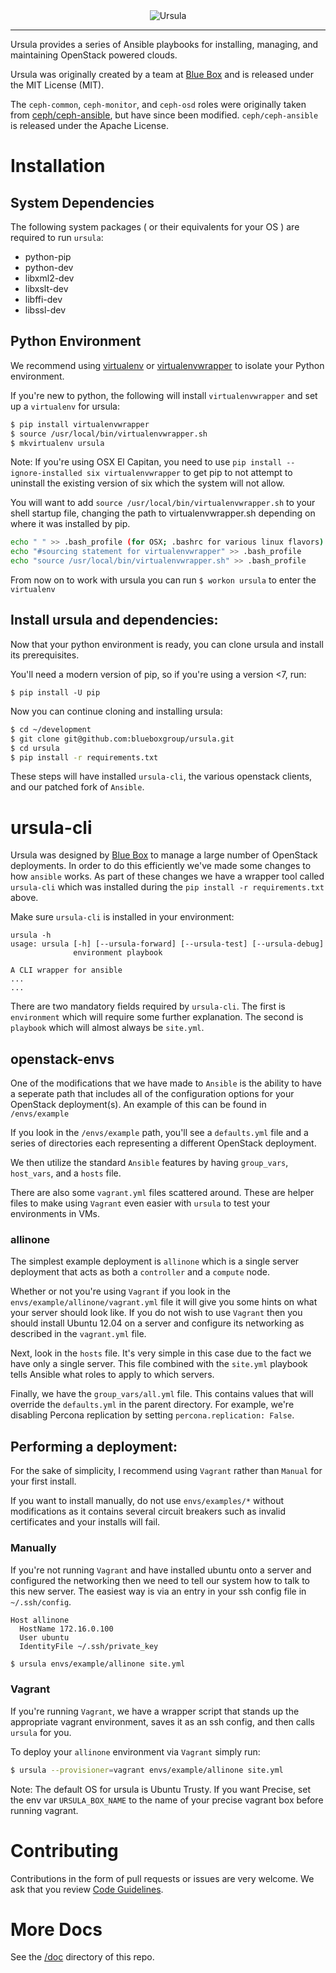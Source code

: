 <div align="center"><img src="./ursula.png" alt="Ursula"></div><hr />

Ursula provides a series of Ansible playbooks for installing, managing, and
maintaining OpenStack powered clouds.

Ursula was originally created by a team at [Blue Box](https://www.blueboxcloud.com) and is
released under the MIT License (MIT).

The `ceph-common`, `ceph-monitor`, and `ceph-osd` roles were originally taken from
[ceph/ceph-ansible](https://github.com/ceph/ceph-ansible), but have since been
modified. `ceph/ceph-ansible` is released under the Apache License.

# Installation

## System Dependencies

The following system packages ( or their equivalents for your OS ) are
required to run `ursula`:

* python-pip
* python-dev
* libxml2-dev
* libxslt-dev
* libffi-dev
* libssl-dev

## Python Environment

We recommend using [virtualenv](http://virtualenv.readthedocs.org/en/latest/) or
[virtualenvwrapper](https://virtualenvwrapper.readthedocs.org/en/latest/)
to isolate your Python environment.

If you're new to python, the following will install `virtualenvwrapper` and set
up a `virtualenv` for ursula:

```bash
$ pip install virtualenvwrapper
$ source /usr/local/bin/virtualenvwrapper.sh
$ mkvirtualenv ursula
```

Note: If you're using OSX El Capitan, you need to use ```pip install --ignore-installed six virtualenvwrapper``` to get pip to not attempt to uninstall the existing version of six which the system will not allow.

You will want to add `source /usr/local/bin/virtualenvwrapper.sh` to your shell startup file, changing the path to virtualenvwrapper.sh
depending on where it was installed by pip.

```bash
echo " " >> .bash_profile (for OSX; .bashrc for various linux flavors)
echo "#sourcing statement for virtualenvwrapper" >> .bash_profile
echo "source /usr/local/bin/virtualenvwrapper.sh" >> .bash_profile
```

From now on to work with ursula you can run `$ workon ursula` to
enter the `virtualenv`

## Install ursula and dependencies:

Now that your python environment is ready, you can clone ursula and install
its prerequisites.

You'll need a modern version of pip, so if you're using a version <7,
run:

```
$ pip install -U pip
```

Now you can continue cloning and installing ursula:

```bash
$ cd ~/development
$ git clone git@github.com:blueboxgroup/ursula.git
$ cd ursula
$ pip install -r requirements.txt
```

These steps will have installed `ursula-cli`, the various openstack clients, and our
patched fork of `Ansible`.

# ursula-cli

Ursula was designed by [Blue Box](https://www.bluebox.net) to manage a large
number of OpenStack deployments. In order to do this efficiently we've made
some changes to how `ansible` works. As part of these changes we have a
wrapper tool called `ursula-cli` which was installed during the
`pip install -r requirements.txt` above.

Make sure `ursula-cli` is installed in your environment:

```
ursula -h
usage: ursula [-h] [--ursula-forward] [--ursula-test] [--ursula-debug]
              environment playbook

A CLI wrapper for ansible
...
...
```

There are two mandatory fields required by `ursula-cli`.  The first is
`environment` which will require some further explanation.
The second is `playbook` which will almost always be `site.yml`.

## openstack-envs

One of the modifications that we have made to `Ansible` is the ability to have
a seperate path that includes all of the configuration options for your
OpenStack deployment(s).   An example of this can be found in `/envs/example`

If you look in the `/envs/example` path, you'll see a `defaults.yml` file and a
series of directories each representing a different OpenStack deployment.

We then utilize the standard `Ansible` features by having `group_vars`,
`host_vars`, and a `hosts` file.

There are also some `vagrant.yml` files scattered around.  These are helper
files to make using `Vagrant` even easier with `ursula` to test your
environments in VMs.

### allinone

The simplest example deployment is `allinone` which is a single server
deployment that acts as both a `controller` and a `compute` node.

Whether or not you're using `Vagrant` if you look in the
`envs/example/allinone/vagrant.yml` file it will give you some hints on what
your server should look like.  If you do not wish to use `Vagrant` then you
should install Ubuntu 12.04 on a server and configure its networking as
described in the `vagrant.yml` file.

Next, look in the `hosts` file.  It's very simple in this case due to the fact
we have only a single server.  This file combined with the `site.yml` playbook
tells Ansible what roles to apply to which servers.

Finally, we have the `group_vars/all.yml` file.  This contains values that will
override the `defaults.yml` in the parent directory.  For example, we're
disabling Percona replication by setting `percona.replication: False`.

## Performing a deployment:

For the sake of simplicity, I recommend using `Vagrant` rather than `Manual` for your first install. 

If you want to install manually, do not use `envs/examples/*` without modifications as it contains several circuit breakers such
as invalid certificates and your installs will fail.

### Manually

If you're not running `Vagrant` and have installed ubuntu onto a server and
configured the networking then we need to tell our system how to talk to this
new server.  The easiest way is via an entry in your ssh config file in
`~/.ssh/config`.

```
Host allinone
  HostName 172.16.0.100
  User ubuntu
  IdentityFile ~/.ssh/private_key
```

```bash
$ ursula envs/example/allinone site.yml
```

### Vagrant

If you're running `Vagrant`, we have a wrapper script that stands up the
appropriate vagrant environment, saves it as an ssh config, and then calls
`ursula` for you.

To deploy your `allinone` environment via `Vagrant` simply run:

```bash
$ ursula --provisioner=vagrant envs/example/allinone site.yml
```

Note: The default OS for ursula is Ubuntu Trusty. If you want Precise, set
the env var `URSULA_BOX_NAME` to the name of your precise vagrant
box before running vagrant.

# Contributing

Contributions in the form of pull requests or issues are very welcome. We
ask that you review [Code Guidelines](./coding.md).

# More Docs

See the [/doc](https://github.com/blueboxgroup/ursula/tree/master/doc) directory of this repo.
